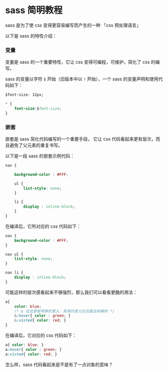 # sass 简明教程

sass 是为了使 css 变得更容易编写而产生的一种 「css 预处理语言」

以下是 sass 的特性介绍：

### 变量

变量是 sass 的一个重要特性，它让 css 变得可编程，可维护，简化了 css 的编写。

sass 的变量以字符 `$` 开始（旧版本中以 `!` 开始），一个 sass 的变量声明和使用代码如下：

```css
$font-size: 12px;

* {
    font-size:$font-size;
}
```

### 嵌套

嵌套是 sass 简化代码编写的一个重要手段， 它让 css 代码看起来更有层次，而且避免了父元素的重复书写。

以下是一段 sass 的嵌套示例代码：

```css
nav {

    background-color : #FFF; 

    ul {
        list-style: none;
    }

    li {
        display : inline-block;
    }
}
```

在编译后，它所对应的 css 代码如下：

```css
nav {
    background-color : #FFF;
}

nav ul {
    list-style: none;
}

nav li {
    display : inline-block;
}
```

可能这样的层次感看起来不够强烈，那么我们可以看看更酷的用法：

```css
a{
    color: blue;
    /* & 在这里有特殊的意义，具体的意义在后面会有解析 */
    &:hover{ color : green; }
    &:visted{ color: red; }
}
```

在编译后，它对应的 css 代码如下：

```css
a{ color: blue; }
a:hover{ color : green; }
a:visted{ color: red; }
```

怎么样，sass 代码看起来是不是有了一点对象的意味？